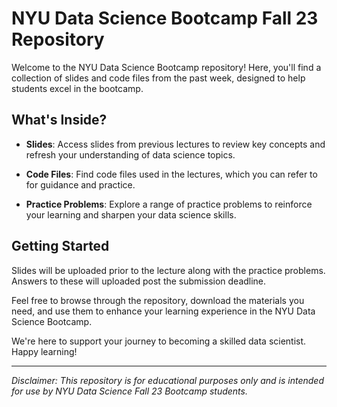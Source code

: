# NYU Data Science Bootcamp Fall 23 Repository

Welcome to the NYU Data Science Bootcamp repository! Here, you'll find a collection of slides and code files from the past week, designed to help students excel in the bootcamp.

## What's Inside?

- **Slides**: Access slides from previous lectures to review key concepts and refresh your understanding of data science topics.

- **Code Files**: Find code files used in the lectures, which you can refer to for guidance and practice.

- **Practice Problems**: Explore a range of practice problems to reinforce your learning and sharpen your data science skills.

## Getting Started

Slides will be uploaded prior to the lecture along with the practice problems. Answers to these will uploaded post the submission deadline.

Feel free to browse through the repository, download the materials you need, and use them to enhance your learning experience in the NYU Data Science Bootcamp.

We're here to support your journey to becoming a skilled data scientist. Happy learning!

---
*Disclaimer: This repository is for educational purposes only and is intended for use by NYU Data Science Fall 23 Bootcamp students.*
